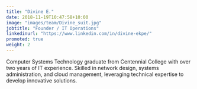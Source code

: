 ```yaml
---
title: "Divine E."
date: 2018-11-19T10:47:58+10:00
image: "images/team/Divine_suit.jpg"
jobtitle: "Founder / IT Operations"
linkedinurl: "https://www.linkedin.com/in/divine-ekpe/"
promoted: true
weight: 2
---
```


Computer Systems Technology graduate from Centennial College with over two years of IT experience. Skilled in network design, systems administration, and cloud management, leveraging technical expertise to develop innovative solutions.
<!--more-->


